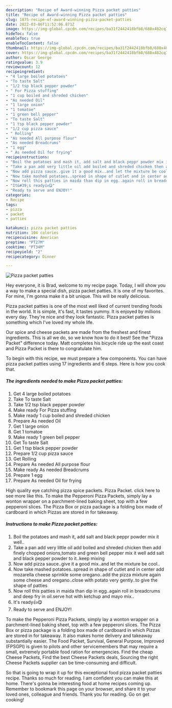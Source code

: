 ```yaml
---
description: "Recipe of Award-winning Pizza packet patties"
title: "Recipe of Award-winning Pizza packet patties"
slug: 1875-recipe-of-award-winning-pizza-packet-patties
date: 2022-03-06T11:52:06.871Z
image: https://img-global.cpcdn.com/recipes/ba31f2442418bfb8/680x482cq70/pizza-packet-patties-recipe-main-photo.jpg
hideToc: false
enableToc: true
enableTocContent: false
thumbnail: https://img-global.cpcdn.com/recipes/ba31f2442418bfb8/680x482cq70/pizza-packet-patties-recipe-main-photo.jpg
cover: https://img-global.cpcdn.com/recipes/ba31f2442418bfb8/680x482cq70/pizza-packet-patties-recipe-main-photo.jpg
author: Oscar George
ratingvalue: 3.9
reviewcount: 12
recipeingredient:
- "4 large boiled potatoes"
- "To taste Salt"
- "1/2 tsp black pepper powder"
- " For Pizza stuffing"
- "1 cup boiled and shreded chicken"
- "As needed Oil"
- "1 large onion"
- "1 tomatoe"
- "1 green bell pepper"
- "To taste Salt"
- "1 tsp black pepper powder"
- "1/2 cup pizza sauce"
- " Rolling"
- "As needed All purpose flour"
- "As needed Breadcrums"
- "1 egg"
- " As needed Oil for frying"
recipeinstructions:
- "Boil the potatoes and mash it, add salt and black peppr powder mix it well.."
- "Take a pan add very little oil add boiled and shreded chicken then add finely chopped onions,tomato and green bell pepper mix it well add salt and black pepper powder to it..keep mixing"
- "Now add pizza sauce..give it a good mix..and let the mixture be cool.."
- "Now take mashed potatoes..spread in shape of cutlet and in center add mozarella cheese sprinkle some oregano..add the pizza mixture again some cheese and oregano..close with potato very gently..to give the shape of patties"
- "Now roll this patties in maida than dip in egg..again roll in breadcrums and deep fry in oil.serve hot with ketchup and mayo mix.."
- "It&#39;s ready👍😋"
- "Ready to serve and ENJOY!"
categories:
- Recipe
tags:
- pizza
- packet
- patties

katakunci: pizza packet patties 
nutrition: 104 calories
recipecuisine: American
preptime: "PT27M"
cooktime: "PT34M"
recipeyield: "2"
recipecategory: Dinner

---
```



![Pizza packet patties](https://img-global.cpcdn.com/recipes/ba31f2442418bfb8/680x482cq70/pizza-packet-patties-recipe-main-photo.jpg)

Hey everyone, it is Brad, welcome to my recipe page. Today, I will show you a way to make a special dish, pizza packet patties. It is one of my favorites. For mine, I'm gonna make it a bit unique. This will be really delicious.

Pizza packet patties is one of the most well liked of current trending foods in the world. It is simple, it's fast, it tastes yummy. It is enjoyed by millions every day. They're nice and they look fantastic. Pizza packet patties is something which I've loved my whole life.

Our spice and cheese packets are made from the freshest and finest ingredients. This is all we do, so we know how to do it best! See the &#34;Pizza Packet&#34; difference today. Matt completes his bicycle ride up the east coast and Pizza Packet is there to congratulate him.


To begin with this recipe, we must prepare a few components. You can have pizza packet patties using 17 ingredients and 6 steps. Here is how you cook that.

<!--inarticleads1-->

##### The ingredients needed to make Pizza packet patties:

1. Get 4 large boiled potatoes
1. Take To taste Salt
1. Take 1/2 tsp black pepper powder
1. Make ready  For Pizza stuffing
1. Make ready 1 cup boiled and shreded chicken
1. Prepare As needed Oil
1. Get 1 large onion
1. Get 1 tomatoe
1. Make ready 1 green bell pepper
1. Get To taste Salt
1. Get 1 tsp black pepper powder
1. Prepare 1/2 cup pizza sauce
1. Get  Rolling
1. Prepare As needed All purpose flour
1. Make ready As needed Breadcrums
1. Prepare 1 egg
1. Prepare  As needed Oil for frying


High quality eye catching pizza spice packets. Pizza Packet. click here to see more like this. To make the Pepperoni Pizza Packets, simply lay a wonton wrapper on a parchment-lined baking sheet, top with a few pepperoni slices. The Pizza Box or pizza package is a folding box made of cardboard in which Pizzas are stored in for takeaway. 

<!--inarticleads2-->

##### Instructions to make Pizza packet patties:

1. Boil the potatoes and mash it, add salt and black peppr powder mix it well..
1. Take a pan add very little oil add boiled and shreded chicken then add finely chopped onions,tomato and green bell pepper mix it well add salt and black pepper powder to it..keep mixing
1. Now add pizza sauce..give it a good mix..and let the mixture be cool..
1. Now take mashed potatoes..spread in shape of cutlet and in center add mozarella cheese sprinkle some oregano..add the pizza mixture again some cheese and oregano..close with potato very gently..to give the shape of patties
1. Now roll this patties in maida than dip in egg..again roll in breadcrums and deep fry in oil.serve hot with ketchup and mayo mix..
1. It&#39;s ready👍😋
1. Ready to serve and ENJOY!

To make the Pepperoni Pizza Packets, simply lay a wonton wrapper on a parchment-lined baking sheet, top with a few pepperoni slices. The Pizza Box or pizza package is a folding box made of cardboard in which Pizzas are stored in for takeaway. It also makes home delivery and takeaway substantially easier. The Food Packet, Survival, General Purpose, Improved (FPSGPI) is given to pilots and other servicemembers that may require a small, extremely portable food ration for emergencies. Find the cheap Cheese Packets, Find the best Cheese Packets deals, Sourcing the right Cheese Packets supplier can be time-consuming and difficult. 

So that is going to wrap it up for this exceptional food pizza packet patties recipe. Thanks so much for reading. I am confident you can make this at home. There's gonna be interesting food at home recipes coming up. Remember to bookmark this page on your browser, and share it to your loved ones, colleague and friends. Thank you for reading. Go on get cooking!
